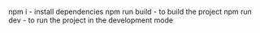 npm i - install dependencies
npm run build - to build the project 
npm run dev - to run the project in the development mode
